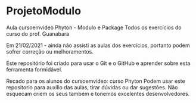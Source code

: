 # ProjetoModulo
 Aula cursoemvideo Phyton - Modulo e Package
 Todos os exercícios do curso do prof. Guanabara
 
 Em 21/02/2021 - ainda não assisti as aulas dos exercícios,
 portanto podem sofrer correção ou melhoramentos.
 
 Este repositório foi criado para usar o Git e o GitHub e 
 aprender sobre esta ferramenta formidável.
 
 Recado para os alunos do cursoemvideo: curso Phyton
 Podem usar este repositorio para auxilio das aulas,
 tirar dúvidas ou dar sugestões. Não esquecam criem 
 os seus também e tonemos excelentes desenvolvedores.
